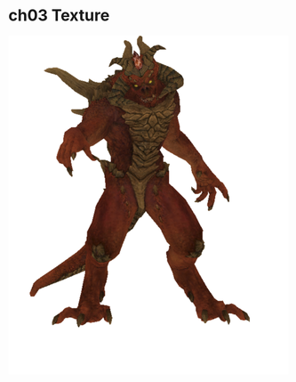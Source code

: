 # ch03 Texture

![](https://raw.githubusercontent.com/leewwhui/imagestore/master/%E6%A8%A1%E5%9E%8B%E5%9F%BA%E6%9C%AC%E6%B8%B2%E6%9F%93.png)
